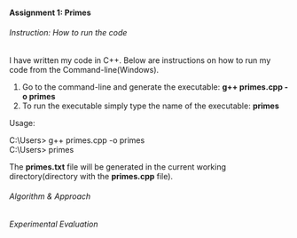 #### Assignment 1: Primes

###### Instruction: How to run the code

I have written my code in C++. Below are instructions on how to run my code from the Command-line(Windows).


1) Go to the command-line and generate the executable: **g++ primes.cpp -o primes**
2) To run the executable simply type the name of the executable: **primes**

Usage:

C:\Users> g++ primes.cpp -o primes   
C:\Users> primes

The **primes.txt** file will be generated in the current working directory(directory with the **primes.cpp** file).

###### Algorithm & Approach


###### Experimental Evaluation


